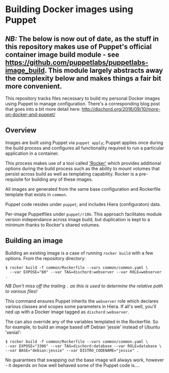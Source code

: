 # Building Docker images using Puppet

## _NB:_ The below is now out of date, as the stuff in this repository makes use of Puppet's official container image build module - see https://github.com/puppetlabs/puppetlabs-image_build.  This module largely abstracts away the complexity below and makes things a fair bit more convenient.

This repository tracks files necessary to build my personal Docker images using Puppet to manage configuration.  There's a corresponding blog post that goes into a bit more detail here: http://dischord.org/2016/09/10/more-on-docker-and-puppet/

## Overview

Images are built using Puppet via `puppet apply`;  Puppet applies once during the build process and configures all functionality required to run a particular application in a container.

This process makes use of a tool called ['Rocker'](https://github.com/grammarly/rocker) which provides additional options during the build process such as the ability to mount volumes that persist across build as well as templating capability.  Rocker is a pre-requisite for building any of these images.

All images are generated from the same base configuration and Rockerfile template that exists in `common`.

Puppet code resides under `puppet`, and includes Hiera (configuraton) data.

Per-image Puppetfiles under `puppet/r10k`.  This approach facilitates module version independance across image build, but duplication is kept to a minimum thanks to Rocker's shared volumes.

## Building an image

Building an existing image is a case of running `rocker build` with a few options.  From the repository directory:

```shell
$ rocker build -f common/Rockerfile --vars common/common.yaml \
  --var EXPOSE="80" --var TAG=dischord:webserver --var ROLE=webserver .
```

_NB Don't miss off the trailing `.` as this is used to determine the relative path to various files!_

This command ensures Puppet inherits the `webserver` role which declares various classes and scopes some parameters in Hiera.  If all's well, you'll ned up with a Docker image tagged as `dischord:webserver`.

The can also override any of the variables templated in the Rockerfile.  So for example, to build an image based off Debian 'jessie' instead of Ubuntu 'xenial':

```shell
$ rocker build -f common/Rockerfile --vars common/common.yaml \
--var EXPOSE="3306" --var TAG=dischord:database --var ROLE=database \
--var BASE="debian:jessie" --var DISTRO_CODENAME="jessie" .
```

No guarantees that swapping out the base image will always work, however - it depends on how well behaved some of the Puppet code is....
